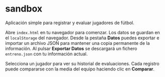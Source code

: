 # sandbox

Aplicación simple para registrar y evaluar jugadores de fútbol.

Abre `index.html` en tu navegador para comenzar. Los datos se guardan en el `localStorage` del navegador. Desde la pestaña **Datos** puedes exportar e importar un archivo JSON para mantener una copia permanente de la información. Al pulsar **Exportar Datos** se descargará un fichero `entreno.json` con tu información actual.

Selecciona un jugador para ver su historial de evaluaciones. Cada registro puede compararse con la media del equipo haciendo clic en **Comparar**.
